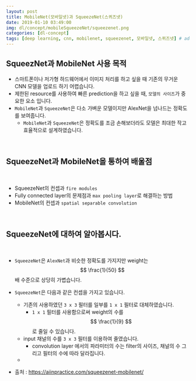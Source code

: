 ```yaml
---
layout: post
title: MobileNet(모바일넷)과 SqueezeNet(스퀴즈넷)
date: 2019-01-10 03:49:00
img: dl/concept/mobileSqueezeNet/squeezenet.png
categories: [dl-concept] 
tags: [deep learning, cnn, mobilenet, squeezenet, 모바일넷, 스퀴즈넷] # add tag
---
```


## SqueezNet과 MobileNet 사용 목적

+ 스마트폰이나 저가형 하드웨어에서 이미지 처리를 하고 싶을 때 기존의 무거운 CNN 모델을 업로드 하기 어렵습니다.
+ 제한된 resource를 사용하여 빠른 prediction을 하고 싶을 때, `모델의 사이즈`가 중요한 요소 입니다.
+ `MobileNet`과 `SqueezeNet`은 다소 가벼운 모델이지만 AlexNet을 넘나드는 정확도를 보여줍니다.
	+ `MobileNet`과 `SqueezeNet`은 정확도를 조금 손해보더라도 모델은 최대한 작고 효율적으로 설계하였습니다.

<br>

## SqueezeNet과 MobileNet을 통하여 배울점

<br>

+ SqueezeNet의 컨셉과 `fire modules`
+ Fully connected layer의 문제점과 `max pooling layer`로 해결하는 방법
+ MobileNet의 컨셉과 `spatial separable convolution`

<br>

## SqueezeNet에 대하여 알아봅시다.

<br>

+ `SqueezeNet`은 `AlexNet`과 비슷한 정확도를 가지지만 weight는 $$ \frac{1}{50} $$배 수준으로 상당히 가볍습니다.
+ `SqueezeNet`은 다음과 같은 컨셉을 가지고 있습니다.
	+ 기존의 사용하였던 `3 x 3` 필터를 일부를 `1 x 1` 필터로 대체하였습니다. 
		+ `1 x 1` 필터를 사용함으로써 weight의 수를 $$ \frac{1}{9} $$로 줄일 수 있습니다.
	+ input 채널의 수를 `3 x 3` 필터를 이용하여 줄였습니다.
		+ convolution layer 에서의 파라미터의 수는 filter의 사이즈, 채널의 수 그리고 필터의 수에 따라 달라집니다.
	+     

+ 출처 : https://aiinpractice.com/squeezenet-mobilenet/
